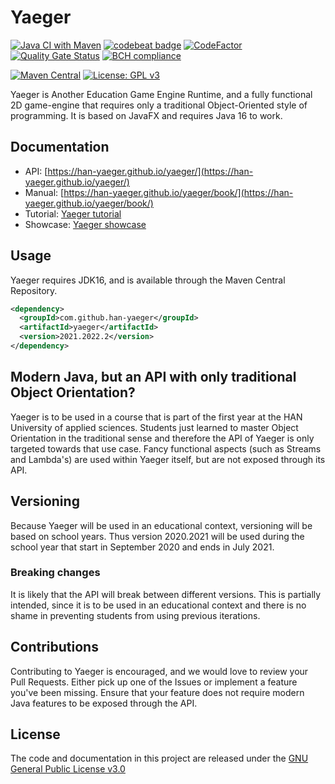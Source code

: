 # Yaeger

[![Java CI with Maven](https://github.com/han-yaeger/yaeger/workflows/Java%20CI%20with%20Maven/badge.svg)](https://github.com/han-yaeger/yaeger/actions?query=workflow%3A%22Java+CI+with+Maven%22)
[![codebeat badge](https://codebeat.co/badges/e5806ed2-598a-4597-b85b-3940650927e3)](https://codebeat.co/projects/github-com-han-yaeger-yaeger-master)
[![CodeFactor](https://www.codefactor.io/repository/github/han-yaeger/yaeger/badge)](https://www.codefactor.io/repository/github/han-yaeger/yaeger)
[![Quality Gate Status](https://sonarcloud.io/api/project_badges/measure?project=han-yaeger_yaeger&metric=alert_status)](https://sonarcloud.io/dashboard?id=han-yaeger_yaeger)
[![BCH compliance](https://bettercodehub.com/edge/badge/han-yaeger/yaeger?branch=master)](https://bettercodehub.com/)

[![Maven Central](https://maven-badges.herokuapp.com/maven-central/com.github.han-yaeger/yaeger/badge.svg)](https://maven-badges.herokuapp.com/maven-central/com.github.han-yaeger/yaeger)
[![License: GPL v3](https://img.shields.io/badge/License-GPLv3-blue.svg)](https://www.gnu.org/licenses/gpl-3.0)

Yaeger is Another Education Game Engine Runtime, and a fully functional 2D game-engine that
requires only a traditional Object-Oriented style of programming. It is based on JavaFX and
requires Java 16 to work.

## Documentation

* API: [https://han-yaeger.github.io/yaeger/](https://han-yaeger.github.io/yaeger/)
* Manual: [https://han-yaeger.github.io/yaeger/book/](https://han-yaeger.github.io/yaeger/book/)
* Tutorial: [Yaeger tutorial](https://github.com/han-yaeger/yaeger-tutorial)
* Showcase: [Yaeger showcase](https://github.com/han-yaeger/yaeger-showcase)

## Usage

Yaeger requires JDK16, and is available through the Maven Central Repository.

```xml
<dependency>
  <groupId>com.github.han-yaeger</groupId>
  <artifactId>yaeger</artifactId>
  <version>2021.2022.2</version>
</dependency>
```

## Modern Java, but an API with only traditional Object Orientation?

Yaeger is to be used in a course that is part of the first year at the HAN University of applied sciences. Students
just learned to master Object Orientation in the traditional sense and therefore the API of Yaeger is only targeted
towards that use case. Fancy functional aspects (such as Streams and Lambda's) are used within Yaeger itself, but are not
exposed through its API.

## Versioning

Because Yaeger will be used in an educational context, versioning will be based on school years.
Thus version 2020.2021 will be used during the school year that start in September 2020 and ends in July 2021.

### Breaking changes

It is likely that the API will break between different versions. This is partially intended, since it is to
be used in an educational context and there is no shame in preventing students from using previous iterations.

## Contributions

Contributing to Yaeger is encouraged, and we would love to review your Pull Requests. Either
pick up one of the Issues or implement a feature you've been missing. Ensure that your feature does
not require modern Java features to be exposed through the API.

## License

The code and documentation in this project are released under the [GNU General Public License v3.0](LICENSE)
